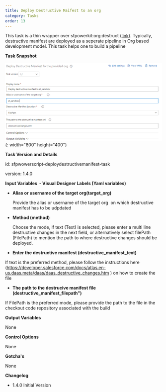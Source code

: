 ```yaml
---
title: Deploy Destructive Maifest to an org
category: Tasks
order: 13
---
```


This task is a thin wrapper over sfpowerkit:org:destruct ([link](https://github.com/Accenture/sfpowerkit)). Typically, destructive manifest are deployed as a seperate pipeline in Org based development model. This task helps one to build a pipeline

**Task Snapshot**

![](/uploads/deploy-destructive-manifest-to-org.PNG){: width="800" height="400"}

**Task Version and Details**

id: sfpwowerscript-deploydestructivemanifest-task

version: 1.4.0

**Input Variables&nbsp; - Visual Designer Labels (Yaml variables)**

* **Alias or username of the target org(target_org)**

  Provide the alias or username of the target org&nbsp; on which destructive manifest has to be udpdated

* **Method (method)**

  Choose the mode, if text (Text) is selected, please enter a multi line destructive changes in the next field, or alternatively select filePath (FilePath) to mention the path to where destructive changes should be deployed.
 
* **Enter the destructive manifest (destructive_manifest_text)**

If text is the preferred  method, please follow the instructions here (https://developer.salesforce.com/docs/atlas.en-us.daas.meta/daas/daas_destructive_changes.htm ) on how to create the file

* **The path to the destrucive manifest file (destructive_manifest_filepath")**

 If FilePath is the preferred mode, please provide the path to the file in the checkout code repository associated with the build


**Output Variables**

None

**Control Options**

None

**Gotcha's**

None

**Changelog**

* 1.4.0 Initial Version